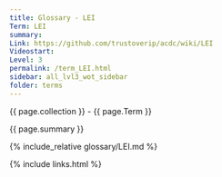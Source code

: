 ```yaml
---
title: Glossary - LEI
Term: LEI
summary: 
Link: https://github.com/trustoverip/acdc/wiki/LEI
Videostart: 
Level: 3
permalink: /term_LEI.html
sidebar: all_lvl3_wot_sidebar
folder: terms
---
```


{{ page.collection }} - {{ page.Term }}

   {{ page.summary }}

{% include_relative glossary/LEI.md %}

 {% include links.html %} 
